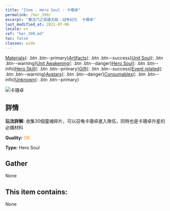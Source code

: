 ```yaml
---
title: "Item - Hero Soul - 卡珊卓"
permalink: /her_399/
excerpt: "魔法门之英雄无敌：战争纪元  卡珊卓"
last_modified_at: 2021-07-06
locale: cn
ref: "her_399.md"
toc: false
classes: wide
---
```

 [Materials](/ItemsCN/){: .btn .btn--primary}[Artifacts](/ItemsCN/Artifacts/){: .btn .btn--success}[Unit Soul](/ItemsCN/UnitSoul/){: .btn .btn--warning}[Unit Awakening](/ItemsCN/UnitAwakening/){: .btn .btn--danger}[Hero Soul](/ItemsCN/HeroSoul/){: .btn .btn--info}[Hero Skill](/ItemsCN/HeroSkill/){: .btn .btn--primary}[Gift](/ItemsCN/Gift/){: .btn .btn--success}[Event related](/ItemsCN/Events/){: .btn .btn--warning}[Avatars](/ItemsCN/Avatars/){: .btn .btn--danger}[Consumables](/ItemsCN/Consumables/){: .btn .btn--info}[Unknown](/ItemsCN/Unknown/){: .btn .btn--primary}

 ![卡珊卓](/images/h/h_kashandela.jpg)

## 詳情
 **玩法詳解:** 收集30個靈魂碎片，可以召喚卡珊卓進入隊伍，同時也是卡珊卓升星的必備材料

 **Quality:** <span style="color: #FF8C00">OK</span>

 **Type:** Hero Soul

## Gather

  None

## This item contains:

  None

